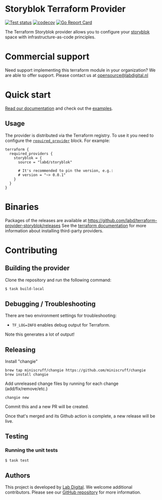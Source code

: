# Storyblok Terraform Provider

[![Test status](https://github.com/labd/terraform-provider-storyblok/workflows/Run%20Tests/badge.svg)](https://github.com/labd/terraform-provider-storyblok/actions?query=workflow%3A%22Run+Tests%22)
[![codecov](https://codecov.io/gh/LabD/terraform-provider-storyblok/branch/master/graph/badge.svg)](https://codecov.io/gh/LabD/terraform-provider-storyblok)
[![Go Report Card](https://goreportcard.com/badge/github.com/labd/terraform-provider-storyblok)](https://goreportcard.com/report/github.com/labd/terraform-provider-storyblok)

The Terraform Storyblok provider allows you to configure your
[storyblok](https://storyblok.com/) space with infrastructure-as-code
principles.

# Commercial support

Need support implementing this terraform module in your organization? We are
able to offer support. Please contact us at opensource@labdigital.nl

# Quick start

[Read our documentation](https://registry.terraform.io/providers/labd/storyblok/latest/docs)
and check out the [examples](https://registry.terraform.io/providers/labd/storyblok/latest/docs/guides/examples).

## Usage

The provider is distributed via the Terraform registry. To use it you need to configure the [`required_provider`](https://www.terraform.io/language/providers/requirements#requiring-providers) block. For example:

```hcl
terraform {
  required_providers {
    storyblok = {
      source = "labd/storyblok"

      # It's recommended to pin the version, e.g.:
      # version = "~> 0.0.1"
    }
  }
}
```

# Binaries

Packages of the releases are available at
https://github.com/labd/terraform-provider-storyblok/releases See the
[terraform documentation](https://www.terraform.io/docs/configuration/providers.html#third-party-plugins)
for more information about installing third-party providers.

# Contributing

## Building the provider

Clone the repository and run the following command:

```sh
$ task build-local
```

## Debugging / Troubleshooting

There are two environment settings for troubleshooting:

- `TF_LOG=INFO` enables debug output for Terraform.

Note this generates a lot of output!

## Releasing

Install "changie"

```
brew tap miniscruff/changie https://github.com/miniscruff/changie
brew install changie
```

Add unreleased change files by running for each change (add/fix/remove/etc.)

```
changie new
```

Commit this and a new PR will be created.

Once that's merged and its Github action is complete, a new release will be live.

## Testing

### Running the unit tests

```sh
$ task test
```

## Authors

This project is developed by [Lab Digital](https://www.labdigital.nl). We
welcome additional contributors. Please see our
[GitHub repository](https://github.com/labd/terraform-provider-storyblok)
for more information.
